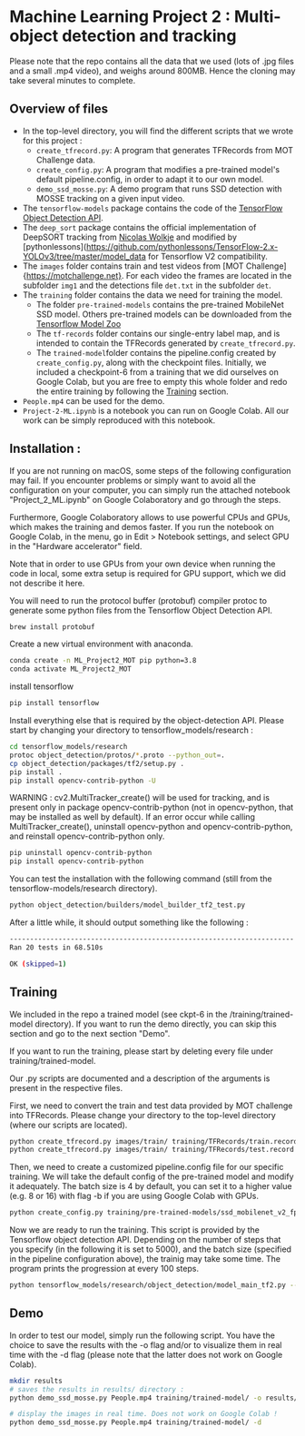 # Machine Learning Project 2 : Multi-object detection and tracking

Please note that the repo contains all the data that we used (lots of .jpg files and a small .mp4 video), and weighs around 800MB. Hence the cloning may take  several minutes to complete.

## Overview of files

* In the top-level directory, you will find the different scripts that we wrote for this project :
    * `create_tfrecord.py`: A program that generates TFRecords from MOT Challenge data.
    * `create_config.py`: A program that modifies a pre-trained model's default pipeline.config, in order to adapt it to our own model.
    * `demo_ssd_mosse.py`: A demo program that runs SSD detection with MOSSE tracking on a given input video.
* The `tensorflow-models` package contains the code of the [TensorFlow Object Detection API](https://github.com/tensorflow/models/tree/master/research/object_detection).
* The `deep_sort` package contains the official implementation of DeepSORT tracking from [Nicolas Wolkje](https://github.com/nwojke/deep_sort) and modified by [pythonlessons](https://github.com/pythonlessons/TensorFlow-2.x-YOLOv3/tree/master/model_data for Tensorflow V2 compatibility.
* The `images` folder contains train and test videos from [MOT Challenge]{https://motchallenge.net}. For each video the frames are located in the subfolder `img1` and the detections file `det.txt` in the subfolder `det`.
* The `training` folder contains the data we need for training the model.
    * The folder `pre-trained-models` contains the pre-trained MobileNet SSD model. Others pre-trained models can be downloaded from the [Tensorflow Model Zoo](https://github.com/tensorflow/models/blob/master/research/object_detection/g3doc/tf2_detection_zoo.md)
    * The `tf-records` folder contains our single-entry label map, and is intended to contain the TFRecords generated by `create_tfrecord.py`.
    * The `trained-model`folder contains the pipeline.config created by `create_config.py`, along with the checkpoint files. Initially, we included a checkpoint-6 from a training that we did ourselves on Google Colab, but you are free to empty this whole folder and redo the entire training by following the [Training](#Training "Goto Training") section.
* `People.mp4` can be used for the demo.
* `Project-2-ML.ipynb` is a notebook you can run on Google Colab. All our work can be simply reproduced with this notebook.


## Installation :

If you are not running on macOS, some steps of the following configuration may fail. If you encounter problems or simply want to avoid all the configuration on your computer, you can simply run the attached notebook "Project_2_ML.ipynb" on Google Colaboratory and go through the steps.

Furthermore, Google Colaboratory allows to use powerful CPUs and GPUs, which makes the training and demos faster. If you run the notebook on Google Colab, in the menu, go in Edit > Notebook settings, and select GPU in the "Hardware accelerator" field.

Note that in order to use GPUs from your own device when running the code in local, some extra setup is required for GPU support, which we did not describe it here.

You will need to run the protocol buffer (protobuf) compiler protoc to generate some python files from the Tensorflow Object Detection API.
```bash
brew install protobuf
```

Create a new virtual environment with anaconda.
```bash
conda create -n ML_Project2_MOT pip python=3.8
conda activate ML_Project2_MOT
```

install tensorflow
```bash
pip install tensorflow
```

Install everything else that is required by the object-detection API. Please start by changing your directory to tensorflow_models/research :
```bash
cd tensorflow_models/research
protoc object_detection/protos/*.proto --python_out=.
cp object_detection/packages/tf2/setup.py .
pip install .
pip install opencv-contrib-python -U
```

WARNING : cv2.MultiTracker_create() will be used for tracking, and is present only in package opencv-contrib-python (not in opencv-python, that may be installed as well by default).
If an error occur while calling MultiTracker_create(), uninstall opencv-python and opencv-contrib-python, and reinstall opencv-contrib-python only.
```bash
pip uninstall opencv-contrib-python
pip install opencv-contrib-python
```

You can test the installation with the following command (still from the tensorflow-models/research directory).
```bash
python object_detection/builders/model_builder_tf2_test.py
```
After a little while, it should output something like the following :
```bash
----------------------------------------------------------------------
Ran 20 tests in 68.510s

OK (skipped=1)
```

## Training

We included in the repo a trained model (see ckpt-6 in the /training/trained-model directory). If you want to run the demo directly, you can skip this section and go to the next section "Demo".

If you want to run the training, please start by deleting every file under training/trained-model.

Our .py scripts are documented and a description of the arguments is present in the respective files.

First, we need to convert the train and test data provided by MOT challenge into TFRecords. Please change your directory to the top-level directory (where our scripts are located).
```bash
python create_tfrecord.py images/train/ training/TFRecords/train.record training/TFRecords/label_map.pbtxt
python create_tfrecord.py images/train/ training/TFRecords/test.record training/TFRecords/label_map.pbtxt
```

Then, we need to create a customized pipeline.config file for our specific training. We will take the default config of the pre-trained model and modify it adequately. The batch size is 4 by default, you can set it to a higher value (e.g. 8 or 16) with flag -b if you are using Google Colab with GPUs.

```bash
python create_config.py training/pre-trained-models/ssd_mobilenet_v2_fpnlite_320x320_coco17_tpu-8 training/TFRecords/label_map.pbtxt training/TFRecords training/trained-model
```

Now we are ready to run the training. This script is provided by the Tensorflow object detection API. Depending on the number of steps that you specify (in the following it is set to 5000), and the batch size (specified in the pipeline configuration above), the trainig may take some time. The program prints the progression at every 100 steps.
```bash
python tensorflow_models/research/object_detection/model_main_tf2.py --model_dir training/trained-model/ --pipeline_config_path training/trained-model/pipeline.config --num_train_steps 5000
```

## Demo

In order to test our model, simply run the following script. You have the choice to save the results with the -o flag and/or to visualize them in real time with the -d flag (please note that the latter does not work on Google Colab).

```bash
mkdir results
# saves the results in results/ directory :
python demo_ssd_mosse.py People.mp4 training/trained-model/ -o results/

# display the images in real time. Does not work on Google Colab !
python demo_ssd_mosse.py People.mp4 training/trained-model/ -d
```